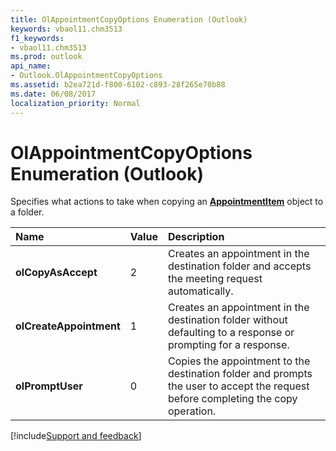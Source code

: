 ```yaml
---
title: OlAppointmentCopyOptions Enumeration (Outlook)
keywords: vbaol11.chm3513
f1_keywords:
- vbaol11.chm3513
ms.prod: outlook
api_name:
- Outlook.OlAppointmentCopyOptions
ms.assetid: b2ea721d-f800-6102-c893-28f265e70b88
ms.date: 06/08/2017
localization_priority: Normal
---
```



# OlAppointmentCopyOptions Enumeration (Outlook)

Specifies what actions to take when copying an  **[AppointmentItem](Outlook.AppointmentItem.md)** object to a folder.



|Name|Value|Description|
|:-----|:-----|:-----|
| **olCopyAsAccept**|2|Creates an appointment in the destination folder and accepts the meeting request automatically.|
| **olCreateAppointment**|1|Creates an appointment in the destination folder without defaulting to a response or prompting for a response.|
| **olPromptUser**|0|Copies the appointment to the destination folder and prompts the user to accept the request before completing the copy operation.|

[!include[Support and feedback](~/includes/feedback-boilerplate.md)]